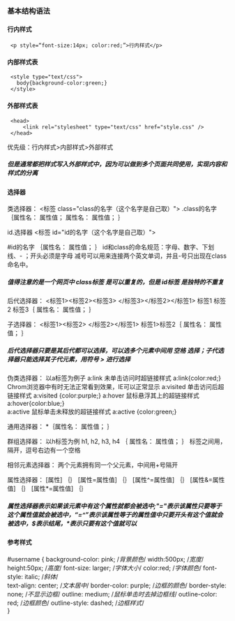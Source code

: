 ### 基本结构语法
<style type="text/css">
        选择器 { 
                        属性名：属性值;
                        属性名：属性值；
                         ……
                     } 
        </style>

#### 行内样式
     <p style=“font-size:14px; color:red;”>行内样式</p>

#### 内部样式表
     <style type="text/css">
	   body{background-color:green;}
     </style>

#### 外部样式表
     <head>
         <link rel="stylesheet" type="text/css" href="style.css" />
     </head>

优先级：行内样式>内部样式>外部样式
##### 但是通常都把样式写入外部样式中，因为可以做到多个页面共同使用，实现内容和样式的分离

#### 选择器
类选择器：
<标签 class="class的名字（这个名字是自己取）">
.class的名字｛属性名： 属性值；
        属性名： 属性值；
｝

id.选择器
<标签 id="id的名字（这个名字是自己取）">

#id的名字 ｛属性名： 属性值；
｝
id和class的命名规范：字母、数字、下划线、- ；开头必须是字母 减号可以用来连接两个英文单词，并且-号只出现在class命名中。

##### 值得注意的是一个网页中 class标签 是可以重复的，但是 id标签 是独特的不重复

后代选择器：
<标签1><标签2><标签3> </标签3></标签2></标签1>
标签1 标签2 标签3｛
                  属性名： 属性值；
｝

子选择器：
<标签1><标签2> </标签2></标签1>
标签1>标签2｛
            属性名： 属性值；
｝

##### 后代选择器只要是其后代都可以选择，可以选多个元素中间用 空格 选择；子代选择器只能选择其子代元素，用符号 > 进行选择

伪类选择器：
以a标签为例子
a:link	    未单击访问时超链接样式	        a:link{color:red;}  Chrom浏览器中有时无法正常看到效果，IE可以正常显示
a:visited	单击访问后超链接样式	        a:visited {color:purple;}
a:hover	    鼠标悬浮其上的超链接样式	    a:hover{color:blue;}	
a:active	鼠标单击未释放的超链接样式	    a:active {color:green;}



通用选择器：
*｛属性名： 属性值；
｝

群组选择器：
以h标签为例
h1, h2, h3, h4 ｛
             属性名： 属性值；
｝
标签之间用，隔开，逗号右边有一个空格

相邻元素选择器：
两个元素拥有同一个父元素，中间用+号隔开

属性选择器：
[属性] ｛｝
[属性=属性值] ｛｝
[属性^=属性值] ｛｝
[属性&=属性值] ｛｝
[属性*=属性值] ｛｝
##### 属性选择器表示如果该元素中有这个属性就都会被选中;"="表示该属性只要等于这个属性值就会被选中，“=^”表示该属性等于的属性值中只要开头有这个值就会被选中，$表示结尾，*表示只要有这个值就可以






#### 参考样式
#username {
	   background-color: pink;        /*背景颜色*/
       width:500px;                   /*宽度*/
	   height:50px;                   /*高度*/
	   font-size: larger;             /*字体大小*/
	   color:red;                     /*字体颜色*/
	   font-style: italic;	          /*斜体*/	
	   text-align: center;	          /*文本居中*/
	   border-color: purple;          /*边框的颜色*/	
	   border-style: none;            /*不显示边框*/
	   outline: medium;               /*鼠标单击时去掉边框线*/
	   outline-color: red;            /*边框颜色*/
	   outline-style: dashed;         /*边框样式*/		
}

